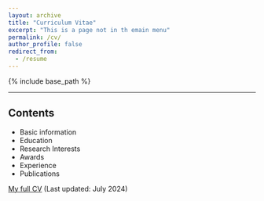 ```yaml
---
layout: archive
title: "Curriculum Vitae"
excerpt: "This is a page not in th emain menu"
permalink: /cv/
author_profile: false
redirect_from:
  - /resume
---
```


{% include base_path %}

----

## **Contents**

- Basic information
- Education 
- Research Interests
- Awards
- Experience
- Publications

 [My full CV](../files/CV_cxh.pdf) (Last updated: July 2024)
